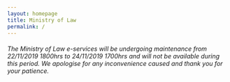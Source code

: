 ```yaml
---
layout: homepage
title: Ministry of Law
permalink: /
---
```

<!-- Type your notification here - the notification bar will not appear if this is empty. For other changes, refer to _data/homepage.yml to edit the homepage -->
###### The Ministry of Law e-services will be undergoing maintenance from 22/11/2019 1800hrs to 24/11/2019 1700hrs and will not be available during this period. We apologise for any inconvenience caused and thank you for your patience.
